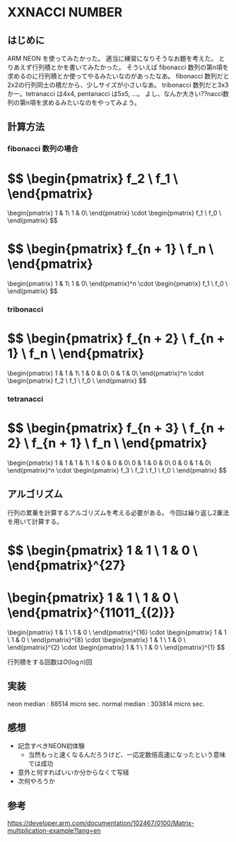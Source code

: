 # XXNACCI NUMBER

## はじめに

ARM NEON を使ってみたかった。
適当に練習になりそうなお題を考えた。
とりあえず行列積とかを書いてみたかった。
そういえば fibonacci 数列の第n項を求めるのに行列積とか使ってやるみたいなのがあったなあ。
fibonacci 数列だと2x2の行列同士の積だから、少しサイズが小さいなあ。
tribonacci 数列だと3x3 かー。tetranacci は4x4, pentanacci は5x5, ...。
よし、なんか大きい??nacci数列の第n項を求めるみたいなのをやってみよう。

## 計算方法

### fibonacci 数列の場合

$$
\begin{pmatrix}
f_2 \\
f_1 \\
\end{pmatrix}
=
\begin{pmatrix}
1 & 1\\
1 & 0\\
\end{pmatrix}
\cdot
\begin{pmatrix}
f_1 \\
f_0 \\
\end{pmatrix}
$$

$$
\begin{pmatrix}
f_{n + 1} \\
f_n \\
\end{pmatrix}
=
\begin{pmatrix}
1 & 1\\
1 & 0\\
\end{pmatrix}^n
\cdot
\begin{pmatrix}
f_1 \\
f_0 \\
\end{pmatrix}
$$

### tribonacci

$$
\begin{pmatrix}
f_{n + 2} \\
f_{n + 1} \\
f_n \\
\end{pmatrix}
=
\begin{pmatrix}
1 & 1 & 1\\
1 & 0 & 0\\
0 & 1 & 0\\
\end{pmatrix}^n
\cdot
\begin{pmatrix}
f_2 \\
f_1 \\
f_0 \\
\end{pmatrix}
$$

### tetranacci

$$
\begin{pmatrix}
f_{n + 3} \\
f_{n + 2} \\
f_{n + 1} \\
f_n \\
\end{pmatrix}
=
\begin{pmatrix}
1 & 1 & 1 & 1\\
1 & 0 & 0 & 0\\
0 & 1 & 0 & 0\\
0 & 0 & 1 & 0\\
\end{pmatrix}^n
\cdot
\begin{pmatrix}
f_3 \\
f_2 \\
f_1 \\
f_0 \\
\end{pmatrix}
$$

## アルゴリズム

行列の累乗を計算するアルゴリズムを考える必要がある。
今回は繰り返し2乗法を用いて計算する。

$$
\begin{pmatrix}
1 & 1 \\
1 & 0 \\
\end{pmatrix}^{27}
=
\begin{pmatrix}
1 & 1 \\
1 & 0 \\
\end{pmatrix}^{11011_{(2)}}
=
\begin{pmatrix}
1 & 1 \\
1 & 0 \\
\end{pmatrix}^{16}
\cdot
\begin{pmatrix}
1 & 1 \\
1 & 0 \\
\end{pmatrix}^{8}
\cdot
\begin{pmatrix}
1 & 1 \\
1 & 0 \\
\end{pmatrix}^{2}
\cdot
\begin{pmatrix}
1 & 1 \\
1 & 0 \\
\end{pmatrix}^{1}
$$

行列積をする回数は$O(\log n)$回



## 実装


neon median : 88514 micro sec.  normal median : 303814 micro sec.
## 感想

- 記念すべきNEON初体験
  - 当然もっと速くなるんだろうけど、一応定数倍高速になったという意味では成功
- 意外と何すればいいか分からなくて写経
- 次何やろうか

## 参考

https://developer.arm.com/documentation/102467/0100/Matrix-multiplication-example?lang=en
